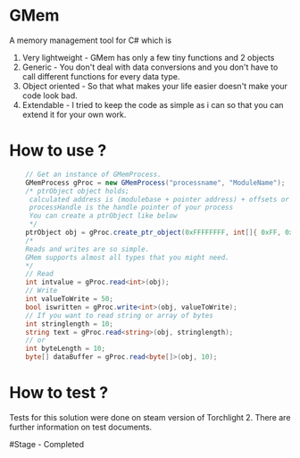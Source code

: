 # GMem
A memory management tool for C# which is

 1. Very lightweight - GMem has only a few tiny functions and 2 objects
 2. Generic - You don't deal with data conversions and you don't have to call different functions for every data type.
 3. Object oriented - So that what makes your life easier doesn't make your code look bad.
 4. Extendable - I tried to keep the code as simple as i can so that you can extend it for your own work.

# How to use ?
```csharp
    // Get an instance of GMemProcess.
    GMemProcess gProc = new GMemProcess("processname", "ModuleName");
    /* ptrObject object holds;
     calculated address is (modulebase + pointer address) + offsets or direct address if its not a pointer.
     processHandle is the handle pointer of your process
     You can create a ptrObject like below
     */
    ptrObject obj = gProc.create_ptr_object(0xFFFFFFFF, int[]{ 0xFF, 0x10 });
    /*
    Reads and writes are so simple.
    GMem supports almost all types that you might need.
    */
    // Read
    int intvalue = gProc.read<int>(obj);
    // Write
	int valueToWrite = 50;
    bool iswritten = gProc.write<int>(obj, valueToWrite);
	// If you want to read string or array of bytes
	int stringlength = 10;
	string text = gProc.read<string>(obj, stringlength);
	// or
	int byteLength = 10;
	byte[] dataBuffer = gProc.read<byte[]>(obj, 10);
``` 
# How to test ?
Tests for this solution were done on steam version of Torchlight 2. There are further information on test documents.

#Stage - Completed


